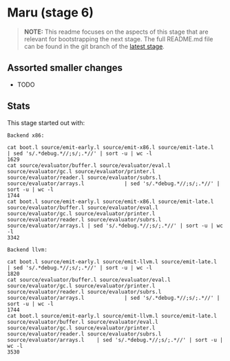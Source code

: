 # Maru (stage 6)

> **NOTE:** This readme focuses on the aspects of this stage that are relevant for bootstrapping the next stage.
> The full README.md file can be found in the git branch of the [latest stage](https://github.com/attila-lendvai/maru/).

## Assorted smaller changes
 - TODO

## Stats

This stage started out with:
```
Backend x86:

cat boot.l source/emit-early.l source/emit-x86.l source/emit-late.l			| sed 's/.*debug.*//;s/;.*//' | sort -u | wc -l
1629
cat source/evaluator/buffer.l source/evaluator/eval.l source/evaluator/gc.l source/evaluator/printer.l source/evaluator/reader.l source/evaluator/subrs.l source/evaluator/arrays.l				| sed 's/.*debug.*//;s/;.*//' | sort -u | wc -l
1744
cat boot.l source/emit-early.l source/emit-x86.l source/emit-late.l source/evaluator/buffer.l source/evaluator/eval.l source/evaluator/gc.l source/evaluator/printer.l source/evaluator/reader.l source/evaluator/subrs.l source/evaluator/arrays.l	| sed 's/.*debug.*//;s/;.*//' | sort -u | wc -l
3342

Backend llvm:

cat boot.l source/emit-early.l source/emit-llvm.l source/emit-late.l			| sed 's/.*debug.*//;s/;.*//' | sort -u | wc -l
1820
cat source/evaluator/buffer.l source/evaluator/eval.l source/evaluator/gc.l source/evaluator/printer.l source/evaluator/reader.l source/evaluator/subrs.l source/evaluator/arrays.l				| sed 's/.*debug.*//;s/;.*//' | sort -u | wc -l
1744
cat boot.l source/emit-early.l source/emit-llvm.l source/emit-late.l source/evaluator/buffer.l source/evaluator/eval.l source/evaluator/gc.l source/evaluator/printer.l source/evaluator/reader.l source/evaluator/subrs.l source/evaluator/arrays.l	| sed 's/.*debug.*//;s/;.*//' | sort -u | wc -l
3530
```
